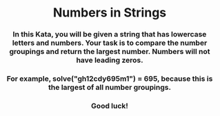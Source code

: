 <div align = 'center'>

# Numbers in Strings

</div>

<div align = 'center'>

<h3>In this Kata, you will be given a string that has lowercase letters and numbers. Your task is to compare the number groupings and return the largest number. Numbers will not have leading zeros.</h3>

<h3>For example, solve("gh12cdy695m1") = 695, because this is the largest of all number groupings.</h3>

<h3>Good luck!</h3>

</div>
